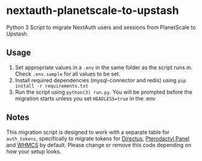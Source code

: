 # nextauth-planetscale-to-upstash
Python 3 Script to migrate NextAuth users and sessions from PlanetScale to Upstash.

## Usage
1. Set appropriate values in a `.env` in the same folder as the script runs in. Check `.env.sample` for all values to be set.
2. Install required dependencies (mysql-connector and redis) using ```pip install -r requirements.txt```
3. Run the script using ```python(3) run.py```. You will be prompted before the migration starts unless you set `HEADLESS=true` in the .env

## Notes
This migration script is designed to work with a separate table for `auth_tokens`, specifically to migrate tokens for [Directus](https://github.com/directus/directus), [Pterodactyl Panel](https://github.com/pterodactyl/panel) and [WHMCS](https://www.whmcs.com/) by default. Please change or remove this code depending on how your setup looks.